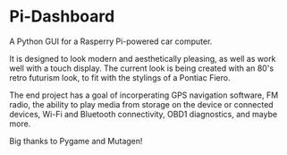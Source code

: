 # Pi-Dashboard
A Python GUI for a Rasperry Pi-powered car computer.

It is designed to look modern and aesthetically pleasing, as well as work well with a touch display. The current look is being created with an 80's retro futurism look, to fit with the stylings of a Pontiac Fiero.

The end project has a goal of incorperating GPS navigation software, FM radio, the ability to play media from storage on the device or connected devices, Wi-Fi and Bluetooth connectivity, OBD1 diagnostics, and maybe more.

Big thanks to Pygame and Mutagen!
